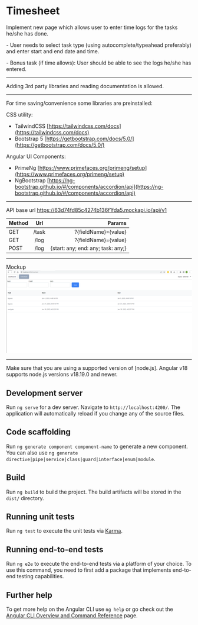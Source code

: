 # Timesheet


Implement new page which allows user to enter time logs for the tasks he/she has done.

\- User needs to select task type (using autocomplete/typeahead preferably) and enter start and end date and time.

\- Bonus task (if time allows): User should be able to see the logs he/she has entered.

---

Adding 3rd party libraries and reading documentation is allowed.

---

For time saving/convenience some libraries are preinstalled:

CSS utility:

*   TailwindCSS [https://tailwindcss.com/docs](https://tailwindcss.com/docs)
*   Bootstrap 5 [https://getbootstrap.com/docs/5.0/](https://getbootstrap.com/docs/5.0/)

Angular UI Components:

*   PrimeNg [https://www.primefaces.org/primeng/setup](https://www.primefaces.org/primeng/setup)
*   NgBootstrap [https://ng-bootstrap.github.io/#/components/accordion/api](https://ng-bootstrap.github.io/#/components/accordion/api)

---  
API base url https://63d74fd85c4274b136f1fda5.mockapi.io/api/v1

| Method | Url           | Params                             |
| ------ |:-------------:| ----------------------------------:|
| GET    | /task         | ?{fieldName}={value}               |
| GET    | /log          | ?{fieldName}={value}               |
| POST   | /log          | {start: any; end: any; task: any;} |

---

Mockup ![](src/assets/timesheet_wireframe.png)

---

Make sure that you are using a supported version of [node.js]. Angular v18 supports node.js versions v18.19.0 and newer.

## Development server

Run `ng serve` for a dev server. Navigate to `http://localhost:4200/`. The application will automatically reload if you change any of the source files.

## Code scaffolding

Run `ng generate component component-name` to generate a new component. You can also use `ng generate directive|pipe|service|class|guard|interface|enum|module`.

## Build

Run `ng build` to build the project. The build artifacts will be stored in the `dist/` directory.

## Running unit tests

Run `ng test` to execute the unit tests via [Karma](https://karma-runner.github.io).

## Running end-to-end tests

Run `ng e2e` to execute the end-to-end tests via a platform of your choice. To use this command, you need to first add a package that implements end-to-end testing capabilities.

## Further help

To get more help on the Angular CLI use `ng help` or go check out the [Angular CLI Overview and Command Reference](https://angular.io/cli) page.
